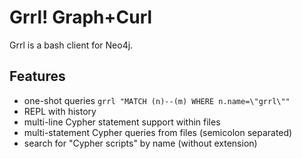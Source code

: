 Grrl! Graph+Curl
================

Grrl is a bash client for Neo4j. 

## Features

- one-shot queries `grrl "MATCH (n)--(m) WHERE n.name=\"grrl\""`
- REPL with history
- multi-line Cypher statement support within files 
- multi-statement Cypher queries from files (semicolon separated)
- search for "Cypher scripts" by name (without extension)

